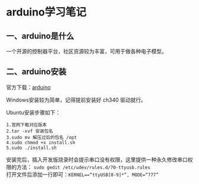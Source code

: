 # arduino学习笔记

## 一、arduino是什么
一个开源的控制器平台，社区资源较为丰富，可用于做各种电子模型。

## 二、arduino安装
官方下载：[arduino](https://www.arduino.cc/en/software/)

Windows安装较为简单，记得提前安装好 ch340 驱动就行。

Ubuntu安装步骤如下：

	1.官网下载对应版本
	2.tar -xvf 安装包名
	3.sudo mv 解压过后的包名 /opt
	4.sudo chmod +x install.sh
	5.sudo ./install.sh
	
安装完后，插入开发版烧录时会提示串口没有权限，这里提供一种永久修改串口权限的方法：
`sudo gedit /etc/udev/rules.d/70-ttyusb.rules`		
打开文件后添加一行即可：`KERNEL==“ttyUSB[0-9]*”, MODE=“777”`
